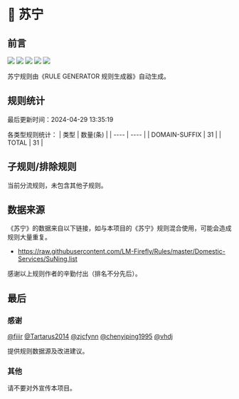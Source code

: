# 🦙 苏宁

## 前言

![](https://shields.io/badge/-移除重复规则-ff69b4) ![](https://shields.io/badge/-DOMAIN与DOMAIN--SUFFIX合并-green) ![](https://shields.io/badge/-DOMAIN--SUFFIX间合并-critical) ![](https://shields.io/badge/-DOMAIN--SUFFIX与DOMAIN--KEYWORD合并-blue) ![](https://shields.io/badge/-IP--CIDR(6)合并-blueviolet) 

苏宁规则由《RULE GENERATOR 规则生成器》自动生成。

## 规则统计

最后更新时间：2024-04-29 13:35:19

各类型规则统计：
| 类型 | 数量(条)  | 
| ---- | ----  |
| DOMAIN-SUFFIX | 31  | 
| TOTAL | 31  | 


## 子规则/排除规则


当前分流规则，未包含其他子规则。

## 数据来源

《苏宁》的数据来自以下链接，如与本项目的《苏宁》规则混合使用，可能会造成规则大量重复。

- https://raw.githubusercontent.com/LM-Firefly/Rules/master/Domestic-Services/SuNing.list


感谢以上规则作者的辛勤付出（排名不分先后）。

## 最后

### 感谢

[@fiiir](https://github.com/fiiir) [@Tartarus2014](https://github.com/Tartarus2014) [@zjcfynn](https://github.com/zjcfynn) [@chenyiping1995](https://github.com/chenyiping1995) [@vhdj](https://github.com/vhdj)

提供规则数据源及改进建议。

### 其他

请不要对外宣传本项目。
